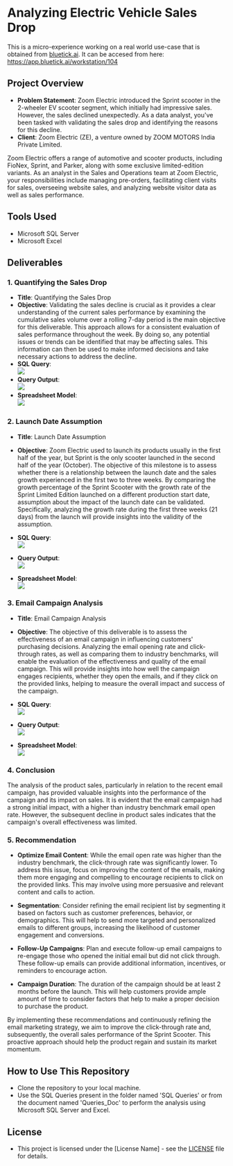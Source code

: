 # Analyzing Electric Vehicle Sales Drop

This is a micro-experience working on a real world use-case that is obtained from [bluetick.ai](https://app.bluetick.ai/micro-experiences). It can be accesed from here: https://app.bluetick.ai/workstation/104

## Project Overview

- **Problem Statement**: Zoom Electric introduced the Sprint scooter in the 2-wheeler EV scooter segment, which initially had impressive sales. However, the sales declined unexpectedly. As a data analyst, you've been tasked with validating the sales drop and identifying the reasons for this decline.
- **Client**: Zoom Electric (ZE), a venture owned by ZOOM MOTORS India Private Limited.

Zoom Electric offers a range of automotive and scooter products, including FioNex, Sprint, and Parker, along with some exclusive limited-edition variants.
As an analyst in the Sales and Operations team at Zoom Electric, your responsibilities include managing pre-orders, facilitating client visits for sales, overseeing website sales, and analyzing website visitor data as well as sales performance. 
## Tools Used

- Microsoft SQL Server
- Microsoft Excel

## Deliverables

### 1. Quantifying the Sales Drop

- **Title**: Quantifying the Sales Drop
- **Objective**: Validating the sales decline is crucial as it provides a clear understanding of the current sales performance by examining the cumulative sales volume over a rolling 7-day period is the main objective for this deliverable. This approach allows for a consistent evaluation of sales performance throughout the week. By doing so, any potential issues or trends can be identified that may be affecting sales. This information can then be used to make informed decisions and take necessary actions to address the decline.
- **SQL Query**:
  <br>
  ![](Images/Sales_Growth_Query.PNG)
- **Query Output**:
  <br>
  ![](Images/Sales_Growth_Query_Output.PNG)
- **Spreadsheet Model**:
  <br>
  ![](Images/Sales_Growth_Chart.PNG)
 

### 2. Launch Date Assumption

- **Title**: Launch Date Assumption
- **Objective**: Zoom Electric used to launch its products usually in the first half of the year, but Sprint is the only scooter launched in the second half of the year (October). The objective of this milestone is to assess whether there is a relationship between the launch date and the sales growth experienced in the first two to three weeks. By comparing the growth percentage of the Sprint Scooter with the growth rate of the Sprint Limited Edition launched on a different production start date, assumption about the impact of the launch date can be validated. Specifically, analyzing the growth rate during the first three weeks (21 days) from the launch will provide insights into the validity of the assumption.

- **SQL Query**:
  <br>
  ![](Images/Growth_Comparison_Query.PNG)
- **Query Output**:
  <br>
  ![](Images/Growth_Comparison_Query_Output.PNG)
- **Spreadsheet Model**:
  <br>
  ![](Images/Growth_Comparison_Chart.PNG)

### 3. Email Campaign Analysis

- **Title**: Email Campaign Analysis
- **Objective**: The objective of this deliverable is to assess the effectiveness of an email campaign in influencing customers' purchasing decisions. Analyzing the email opening rate and click-through rates, as well as comparing them to industry benchmarks, will enable the evaluation of the effectiveness and quality of the email campaign. This will provide insights into how well the campaign engages recipients, whether they open the emails, and if they click on the provided links, helping to measure the overall impact and success of the campaign.

- **SQL Query**:
  <br>
  ![](Images/Email_Analysis_Query.PNG)
- **Query Output**:
  <br>
  ![](Images/Email_Analysis_Query_Output.PNG)
- **Spreadsheet Model**:
  <br>
  ![](Images/Email_Analysis_Chart.PNG)


### 4. Conclusion

The analysis of the product sales, particularly in relation to the recent email campaign, has provided valuable insights into the performance of the campaign and its impact on sales. It is evident that the email campaign had a strong initial impact, with a higher than industry benchmark email open rate. However, the subsequent decline in product sales indicates that the campaign's overall effectiveness was limited.

### 5. Recommendation
- **Optimize Email Content**: While the email open rate was higher than the industry benchmark, the click-through rate was significantly lower. To address this issue, focus on improving the content of the emails, making them more engaging and compelling to encourage recipients to click on the provided links. This may involve using more persuasive and relevant content and calls to action.

- **Segmentation**: Consider refining the email recipient list by segmenting it based on factors such as customer preferences, behavior, or demographics. This will help to send more targeted and personalized emails to different groups, increasing the likelihood of customer engagement and conversions.

- **Follow-Up Campaigns**: Plan and execute follow-up email campaigns to re-engage those who opened the initial email but did not click through. These follow-up emails can provide additional information, incentives, or reminders to encourage action.

- **Campaign Duration**: The duration of the campaign should be at least 2 months before the launch. This will help customers provide ample amount of time to consider factors that help to make a proper decision to purchase the product.

By implementing these recommendations and continuously refining the email marketing strategy, we aim to improve the click-through rate and, subsequently, the overall sales performance of the Sprint Scooter. This proactive approach should help the product regain and sustain its market momentum.


## How to Use This Repository

- Clone the repository to your local machine.
- Use the SQL Queries present in the folder named 'SQL Queries' or from the document named 'Queries_Doc'  to perform the analysis using Microsoft SQL Server and Excel.

## License

- This project is licensed under the [License Name] - see the [LICENSE](LICENSE) file for details.

